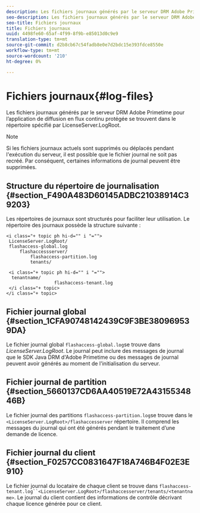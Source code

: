 ```yaml
---
description: Les fichiers journaux générés par le serveur DRM Adobe Primetime pour l’application de diffusion en flux continu protégée se trouvent dans le répertoire spécifié par LicenseServer.LogRoot.
seo-description: Les fichiers journaux générés par le serveur DRM Adobe Primetime pour l’application de diffusion en flux continu protégée se trouvent dans le répertoire spécifié par LicenseServer.LogRoot.
seo-title: Fichiers journaux
title: Fichiers journaux
uuid: 4498fe60-65af-4f99-8f9b-e85013d0c9e9
translation-type: tm+mt
source-git-commit: d2b8cb67c54fadb8e0e7d2bdc15e393fdce8550e
workflow-type: tm+mt
source-wordcount: '210'
ht-degree: 0%

---
```



# Fichiers journaux{#log-files}

Les fichiers journaux générés par le serveur DRM Adobe Primetime pour l’application de diffusion en flux continu protégée se trouvent dans le répertoire spécifié par LicenseServer.LogRoot.

>[!NOTE]
>
>Si les fichiers journaux actuels sont supprimés ou déplacés pendant l&#39;exécution du serveur, il est possible que le fichier journal ne soit pas recréé. Par conséquent, certaines informations de journal peuvent être supprimées.

## Structure du répertoire de journalisation {#section_F490A483D60145ADBC21038914C39203}

Les répertoires de journaux sont structurés pour faciliter leur utilisation. Le répertoire des journaux possède la structure suivante :

```
<i class="+ topic ph hi-d="" i "="">
 LicenseServer.LogRoot/ 
 flashaccess-global.log 
     flashaccessserver/ 
         flashaccess-partition.log 
         tenants/ 
             
 <i class="+ topic ph hi-d="" i "="">
  tenantname/ 
                  flashaccess-tenant.log
 </i class="+ topic>
</i class="+ topic>
```

## Fichier journal global {#section_1CFA90748142439C9F3BE380969539DA}

Le fichier journal global `flashaccess-global.log`se trouve dans *LicenseServer.LogRoot*. Le journal peut inclure des messages de journal que le SDK Java DRM d&#39;Adobe Primetime ou des messages de journal peuvent avoir générés au moment de l&#39;initialisation du serveur.

## Fichier journal de partition {#section_5660137CD6AA40519E72A4315534846B}

Le fichier journal des partitions `flashaccess-partition.log`se trouve dans le `<LicenseServer.LogRoot>/flashaccesserver` répertoire. Il comprend les messages du journal qui ont été générés pendant le traitement d’une demande de licence.

## Fichier journal du client {#section_F0257CC0831647F18A746B4F02E3E910}

Le fichier journal du locataire de chaque client se trouve dans `flashaccess-tenant.log``<LicenseServer.LogRoot>/flashaccesserver/tenants/<tenantname>`. Le journal du client contient des informations de contrôle décrivant chaque licence générée pour ce client.

